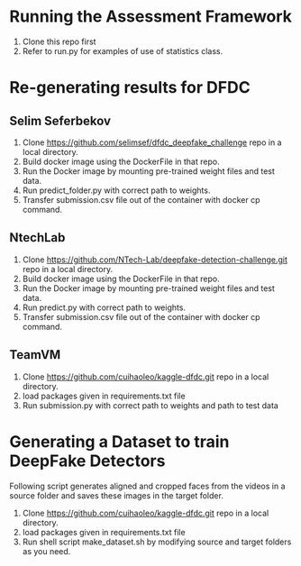 # Running the Assessment Framework
1. Clone this repo first
2. Refer to run.py for examples of use of statistics class.


# Re-generating results for DFDC
## Selim Seferbekov
 
1. Clone https://github.com/selimsef/dfdc_deepfake_challenge repo in a local directory.
2. Build docker image using the DockerFile in that repo.
3. Run the Docker image by mounting pre-trained weight files and test data.
4. Run predict_folder.py with correct path to weights.
5. Transfer submission.csv file out of the container with docker cp command.

## NtechLab

1. Clone https://github.com/NTech-Lab/deepfake-detection-challenge.git repo in a local directory.
2. Build docker image using the DockerFile in that repo.
3. Run the Docker image by mounting pre-trained weight files and test data.
4. Run predict.py with correct path to weights.
5. Transfer submission.csv file out of the container with docker cp command.

## TeamVM

1. Clone https://github.com/cuihaoleo/kaggle-dfdc.git repo in a local directory.
2. load packages given in requirements.txt file
4. Run submission.py with correct path to weights and path to test data


# Generating a Dataset to train DeepFake Detectors
Following script generates aligned and cropped faces from the videos in a source folder and saves these images in the target folder.

1. Clone https://github.com/cuihaoleo/kaggle-dfdc.git repo in a local directory.
2. load packages given in requirements.txt file
3. Run shell script make_dataset.sh by modifying source and target folders as you need.






